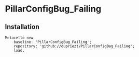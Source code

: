 # PillarConfigBug_Failing

## Installation
```Smalltalk
Metacello new
    baseline: 'PillarConfigBug_Failing';
    repository: 'github://dupriezt/PillarConfigBug_Failing';
    load.
```
